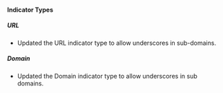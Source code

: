 
#### Indicator Types

##### URL

- Updated the URL indicator type to allow underscores in sub-domains.

##### Domain

- Updated the Domain indicator type to allow underscores in sub domains.
